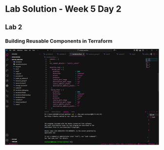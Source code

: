 
# Lab Solution - Week 5 Day 2
## Lab 2
### Building Reusable Components in Terraform

![Screenshot 2025-10-01 205812](./Screenshot%202025-10-01%20205812.png)
